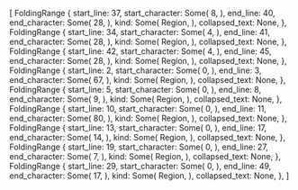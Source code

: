 [
    FoldingRange {
        start_line: 37,
        start_character: Some(
            8,
        ),
        end_line: 40,
        end_character: Some(
            28,
        ),
        kind: Some(
            Region,
        ),
        collapsed_text: None,
    },
    FoldingRange {
        start_line: 34,
        start_character: Some(
            4,
        ),
        end_line: 41,
        end_character: Some(
            28,
        ),
        kind: Some(
            Region,
        ),
        collapsed_text: None,
    },
    FoldingRange {
        start_line: 42,
        start_character: Some(
            4,
        ),
        end_line: 45,
        end_character: Some(
            28,
        ),
        kind: Some(
            Region,
        ),
        collapsed_text: None,
    },
    FoldingRange {
        start_line: 2,
        start_character: Some(
            0,
        ),
        end_line: 3,
        end_character: Some(
            67,
        ),
        kind: Some(
            Region,
        ),
        collapsed_text: None,
    },
    FoldingRange {
        start_line: 5,
        start_character: Some(
            0,
        ),
        end_line: 8,
        end_character: Some(
            9,
        ),
        kind: Some(
            Region,
        ),
        collapsed_text: None,
    },
    FoldingRange {
        start_line: 10,
        start_character: Some(
            0,
        ),
        end_line: 11,
        end_character: Some(
            80,
        ),
        kind: Some(
            Region,
        ),
        collapsed_text: None,
    },
    FoldingRange {
        start_line: 13,
        start_character: Some(
            0,
        ),
        end_line: 17,
        end_character: Some(
            14,
        ),
        kind: Some(
            Region,
        ),
        collapsed_text: None,
    },
    FoldingRange {
        start_line: 19,
        start_character: Some(
            0,
        ),
        end_line: 27,
        end_character: Some(
            7,
        ),
        kind: Some(
            Region,
        ),
        collapsed_text: None,
    },
    FoldingRange {
        start_line: 29,
        start_character: Some(
            0,
        ),
        end_line: 49,
        end_character: Some(
            17,
        ),
        kind: Some(
            Region,
        ),
        collapsed_text: None,
    },
]